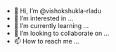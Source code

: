 - 👋 Hi, I’m @vishokshukla-rladu
- 👀 I’m interested in ...
- 🌱 I’m currently learning ...
- 💞️ I’m looking to collaborate on ...
- 📫 How to reach me ...

<!---
vishokshukla-rladu/vishokshukla-rladu is a ✨ special ✨ repository because its `README.md` (this file) appears on your GitHub profile.
You can click the Preview link to take a look at your changes.
--->

